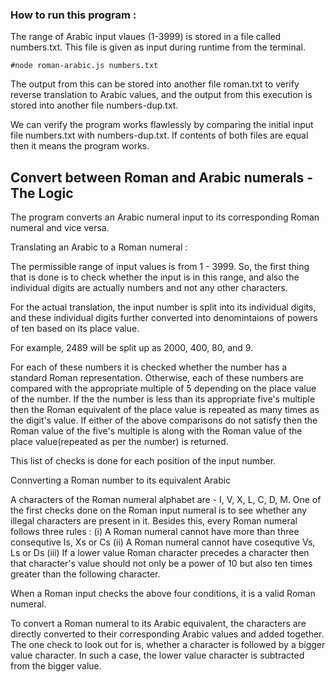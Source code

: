 ### How to run this program :

The range of Arabic input vlaues (1-3999) is stored in a file called 
numbers.txt. This file is given as input during runtime from the 
terminal.
```
#node roman-arabic.js numbers.txt
```

The output from this can be stored into another file roman.txt to verify 
reverse translation to Arabic values, and the output from this execution 
is stored into another file numbers-dup.txt.

We can verify the program works flawlessly by comparing the initial 
input file numbers.txt with numbers-dup.txt. If contents of both files 
are equal then it means the program works.


## Convert between Roman and Arabic numerals - The Logic

The program converts an Arabic numeral input to its corresponding Roman 
numeral and vice versa.

Translating an Arabic to a Roman numeral :

The permissible range of input values is from 1 - 3999. So, the first 
thing that is done is to check whether the input is in this range, and 
also the individual digits are actually numbers and not any other 
characters.

For the actual translation, the input number is split into its 
individual digits, and these individual digits further converted into 
denomintaions of powers of ten based on its place value.

For example, 2489 will be split up as 2000, 400, 80, and 9.

For each of these numbers it is checked whether the number has a 
standard Roman representation. Otherwise, each of these numbers are 
compared with the appropriate multiple of 5 depending on the place value 
of the number. If the the number is less than its appropriate five's 
multiple then the Roman equivalent of the place value is repeated as 
many times as the digit's value. If either of the above comparisons do 
not satisfy then the Roman value of the five's multiple is along with 
the Roman value of the place value(repeated as per the number) is 
returned.

This list of checks is done for each position of the input number.

Connverting a Roman number to its equivalent Arabic

A characters of the Roman numeral alphabet are - I, V, X, L, C, D, M. 
One of the first checks done on the Roman input numeral is to see 
whether any illegal characters are present in it. Besides this, 
every Roman numeral follows three rules :
(i) A Roman numeral cannot have more than three consequtive Is, Xs or 
Cs
(ii) A Roman numeral cannot have cosequtive Vs, Ls or Ds
(iii) If a lower value Roman character precedes a character then that 
character's value should not only be a power of 10 but also ten times 
greater than the following character.

When a Roman input checks the above four conditions, it is a valid Roman 
numeral.

To convert a Roman numeral to its Arabic equivalent, the characters are 
directly converted to their corresponding Arabic values and added 
together. The one check to look out for is, whether a character is 
followed by a bigger value character. In such a case, the lower value 
character is subtracted from the bigger value. 
